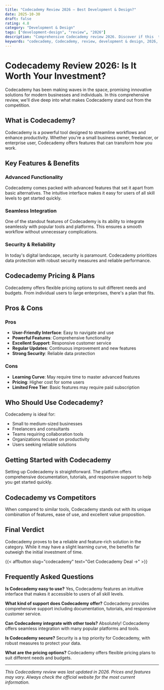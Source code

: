 ```yaml
---
title: "Codecademy Review 2026 – Best Development & Design?"
date: 2025-10-30
draft: false
rating: 4.8
category: "Development & Design"
tags: ["development-design", "review", "2026"]
description: "Comprehensive Codecademy review 2026. Discover if this  tool is the best choice for your needs."
keywords: "codecademy, Codecademy, review, development & design, 2026, best development & design"
---
```


# Codecademy Review 2026: Is It Worth Your Investment?

Codecademy has been making waves in the  space, promising innovative solutions for modern businesses and individuals. In this comprehensive review, we'll dive deep into what makes Codecademy stand out from the competition.

## What is Codecademy?

Codecademy is a powerful  tool designed to streamline workflows and enhance productivity. Whether you're a small business owner, freelancer, or enterprise user, Codecademy offers features that can transform how you work.

## Key Features & Benefits

### Advanced Functionality
Codecademy comes packed with advanced features that set it apart from basic alternatives. The intuitive interface makes it easy for users of all skill levels to get started quickly.

### Seamless Integration
One of the standout features of Codecademy is its ability to integrate seamlessly with popular tools and platforms. This ensures a smooth workflow without unnecessary complications.

### Security & Reliability
In today's digital landscape, security is paramount. Codecademy prioritizes data protection with robust security measures and reliable performance.

## Codecademy Pricing & Plans

Codecademy offers flexible pricing options to suit different needs and budgets. From individual users to large enterprises, there's a plan that fits.

## Pros & Cons

### Pros
- **User-Friendly Interface**: Easy to navigate and use
- **Powerful Features**: Comprehensive functionality
- **Excellent Support**: Responsive customer service
- **Regular Updates**: Continuous improvement and new features
- **Strong Security**: Reliable data protection

### Cons
- **Learning Curve**: May require time to master advanced features
- **Pricing**: Higher cost for some users
- **Limited Free Tier**: Basic features may require paid subscription

## Who Should Use Codecademy?

Codecademy is ideal for:
- Small to medium-sized businesses
- Freelancers and consultants
- Teams requiring collaboration tools
- Organizations focused on productivity
- Users seeking reliable  solutions

## Getting Started with Codecademy

Setting up Codecademy is straightforward. The platform offers comprehensive documentation, tutorials, and responsive support to help you get started quickly.

## Codecademy vs Competitors

When compared to similar tools, Codecademy stands out with its unique combination of features, ease of use, and excellent value proposition.

## Final Verdict

Codecademy proves to be a reliable and feature-rich solution in the  category. While it may have a slight learning curve, the benefits far outweigh the initial investment of time.

{{< affbutton slug="codecademy" text="Get Codecademy Deal →" >}}

## Frequently Asked Questions

**Is Codecademy easy to use?**
Yes, Codecademy features an intuitive interface that makes it accessible to users of all skill levels.

**What kind of support does Codecademy offer?**
Codecademy provides comprehensive support including documentation, tutorials, and responsive customer service.

**Can Codecademy integrate with other tools?**
Absolutely! Codecademy offers seamless integration with many popular platforms and tools.

**Is Codecademy secure?**
Security is a top priority for Codecademy, with robust measures to protect your data.

**What are the pricing options?**
Codecademy offers flexible pricing plans to suit different needs and budgets.

---

*This Codecademy review was last updated in 2026. Prices and features may vary. Always check the official website for the most current information.*
